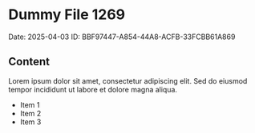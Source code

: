 # Dummy File 1269

Date: 2025-04-03
ID: BBF97447-A854-44A8-ACFB-33FCBB61A869

## Content

Lorem ipsum dolor sit amet, consectetur adipiscing elit.
Sed do eiusmod tempor incididunt ut labore et dolore magna aliqua.

* Item 1
* Item 2
* Item 3
